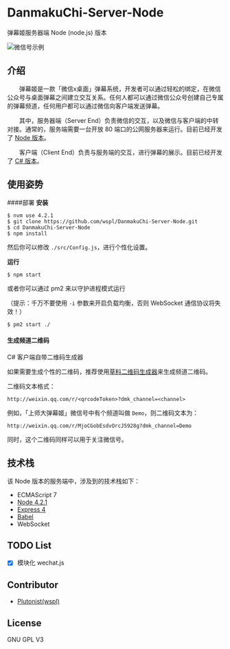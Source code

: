 # DanmakuChi-Server-Node
弹幕姬服务器端 Node (node.js) 版本

![微信号示例](https://raw.githubusercontent.com/wspl/DanmakuChi-Server-Node/master/attachments/wechat.png)

## 介绍
　　弹幕姬是一款「微信x桌面」弹幕系统，开发者可以通过轻松的绑定，在微信公众号与桌面弹幕之间建立交互关系。任何人都可以通过微信公众号创建自己专属的弹幕频道，任何用户都可以通过微信向客户端发送弹幕。

　　其中，服务器端（Server End）负责微信的交互，以及微信与客户端的中转对接。通常的，服务端需要一台开放 80 端口的公网服务器来运行。目前已经开发了 [Node 版本](https://github.com/wspl/DanmakuChi-Server-Node)。

　　客户端（Client End）负责与服务端的交互，进行弹幕的展示。目前已经开发了 [C# 版本](https://github.com/wspl/DanmakuChi-Client-CSharp)。

## 使用姿势

####部署
**安装**
```
$ nvm use 4.2.1
$ git clone https://github.com/wspl/DanmakuChi-Server-Node.git
$ cd DanmakuChi-Server-Node
$ npm install
```
然后你可以修改 `./src/Config.js`，进行个性化设置。

**运行**
```
$ npm start
```
或者你可以通过 pm2 来以守护进程模式运行

（提示：千万不要使用 `-i` 参数来开启负载均衡，否则 WebSocket 通信协议将失效！）
```
$ pm2 start ./
```

#### 生成频道二维码

C# 客户端自带二维码生成器

如果需要生成个性的二维码，推荐使用[草料二维码生成器](http://cli.im/)来生成频道二维码。

二维码文本格式：

`http://weixin.qq.com/r/<qrcodeToken>?dmk_channel=<channel>`

例如，「上师大弹幕姬」微信号中有个频道叫做 `Demo`，则二维码文本为：

`http://weixin.qq.com/r/MjoCGobEsdvOrcJ5928g?dmk_channel=Demo`

同时，这个二维码同样可以用于关注微信号。

## 技术栈
该 Node 版本的服务端中，涉及到的技术栈如下：
* ECMAScript 7
* [Node 4.2.1](https://nodejs.org/en/)
* [Express 4](https://github.com/strongloop/express)
* [Babel](https://github.com/babel/babel)
* WebSocket

## TODO List
- [x] 模块化 wechat.js

## Contributor
* [Plutonist(wspl)](https://github.com/wspl)

## License
GNU GPL V3
